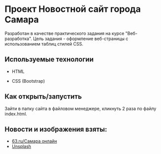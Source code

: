# Проект Новостной сайт города Самара

Разработан в качестве практического задания на курсе "Веб-разработка". Цель задания - оформление веб-страницы с использованием таблиц стилей CSS.



## Используемые технологии

* HTML

* CSS (Bootstrap)



## Как открыть/запустить

Зайти в папку сайта в файловом менеджере, кликнуть 2 раза по файлу index.html.

## Новости и изображения взяты:
+  [63.ru/Самара онлайн](https://63.ru/) 
+  [Unsplash](https://unsplash.com/) 
